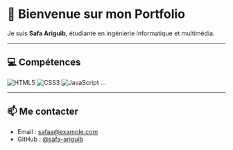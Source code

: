 # 👋 Bienvenue sur mon Portfolio

Je suis **Safa Ariguib**, étudiante en ingénierie informatique et multimédia.

---

## 💻 Compétences

![HTML5](https://img.shields.io/badge/HTML5-E34F26?style=for-the-badge&logo=html5&logoColor=white)
![CSS3](https://img.shields.io/badge/CSS3-1572B6?style=for-the-badge&logo=css3&logoColor=white)
![JavaScript](https://img.shields.io/badge/JavaScript-F7DF1E?style=for-the-badge&logo=javascript&logoColor=black)
...

---

## 📫 Me contacter
- Email : safaa@example.com
- GitHub : [@safa-ariguib](https://github.com/safa-ariguib)

